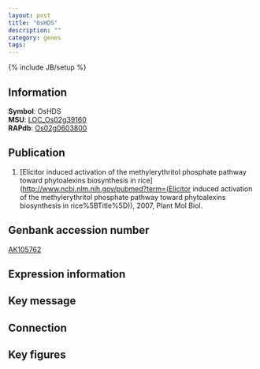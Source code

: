 ```yaml
---
layout: post
title: "OsHDS"
description: ""
category: genes
tags: 
---
```

{% include JB/setup %}

## Information
__Symbol__: OsHDS  
__MSU__: [LOC_Os02g39160](http://rice.plantbiology.msu.edu/cgi-bin/ORF_infopage.cgi?orf=LOC_Os02g39160)  
__RAPdb__: [Os02g0603800](http://rapdb.dna.affrc.go.jp/viewer/gbrowse_details/irgsp1?name=Os02g0603800)  

## Publication
1. [Elicitor induced activation of the methylerythritol phosphate pathway toward phytoalexins biosynthesis in rice](http://www.ncbi.nlm.nih.gov/pubmed?term=(Elicitor induced activation of the methylerythritol phosphate pathway toward phytoalexins biosynthesis in rice%5BTitle%5D)), 2007, Plant Mol Biol.

## Genbank accession number
[AK105762](http://www.ncbi.nlm.nih.gov/nuccore/AK105762)

## Expression information

## Key message

## Connection

## Key figures


